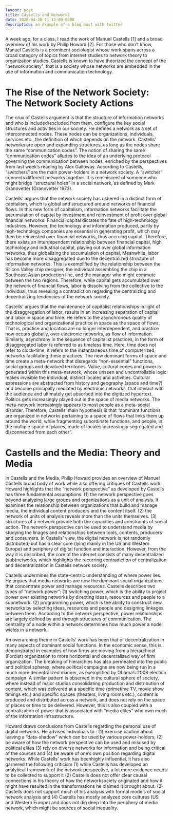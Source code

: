 ```yaml
---
layout: post
title: Castells and Networks 
date: 2020-04-28 11:12:00-0400
description: an example of a blog post with twitter
---
```


A week ago, for a class, I read the work of Manuel Castells [1] and a broad overview of his work by Philip Howard [2]. For those who don't know, Manuel Castells is a prominent sociologist whose work spans across a croad category of topics from internet studies to network theory to organization studies. Castells is known to have theorized the concept of the "network society", that is a society whose networks are embedded in the use of information and communication technology.     

# The Rise of the Network Society: The Network Society Actions

The crux of Castells argument is that the structure of information networks and who is included/excluded from them, configure the key social structures and activities in our society. He defines a network as a set of interconnected nodes. These nodes can be organizations, individuals, services etc., the definition of which depends on the network. Castells’ networks are open and expanding structures, as long as the nodes share the same “communication codes”. The notion of sharing the same “communication codes” alludes to the idea of an underlying protocol governing the communication between nodes, enriched by the perspectives from last week’s reading by Alex Galloway. According to Castells, “switchers” are the main power-holders in a network society. A “switcher” connects different networks together. It is reminiscent of someone who might bridge “structural holes” in a social network, as defined by Mark Granovetter (Granovetter 1973).

Castells’ argues that the network society has ushered in a distinct form of capitalism, which is global and structured around networks of financial flows. In this new form of capitalism, information networks facilitate the accumulation of capital by investment and reinvestment of profit over global financial networks. Financial capital dictates the fate of high-technology industries. However, the technology and information produced, partly by high-technology companies are essential in generating profit, which may then be reinvested over financial networks, thus accruing capital. Therefore, there exists an interdependent relationship between financial capital, high technology and industrial capital, playing out over global information networks, thus globalizing the accumulation of capital. Meanwhile, labor has become more disaggregated due to the decentralized structure of information networks. This is exemplified by the relationship between the Silicon Valley chip designer, the individual assembling the chip in a Southeast Asian production line, and the manager who might commute between the two regions. Therefore, while capital gets accumulated over the network of financial flows, labor is dissolving from the collective to the individual, thus revealing a contradiction regarding the centralizing and decentralizing tendencies of the network society.

Castells’ argues that the maintenance of capitalist relationships in light of the disaggregation of labor, results in an increasing separation of capital and labor in space and time. He refers to the asynchronous quality of technological and organizational practice in space as the space of flows. That is, practice and location are no longer interdependent, and practice now occurs globally, over electronic networks, as flow of information. Similarly, asynchrony in the sequence of capitalist practices, in the form of disaggregated labor is referred to as timeless time. Here, time does not refer to clock-time, it refers to the instantaneous time of computerized networks facilitating these practices. The new dominant forms of space and time create a meta-network that disregards “non-essential” functions, social groups and devalued territories. Value, cultural codes and power is generated within this meta-network, whose unseen and uncontrollable logic makes invisible the individual, distinct locales and activities. Cultural expressions are abstracted from history and geography (space and time?) and become principally mediated by electronic networks, that interact with the audience and ultimately get absorbed into the digitized hypertext.
Politics gets increasingly played out in the space of media networks. The meta-network increasingly appears to most people as a meta-social disorder. Therefore, Castells’ main hypothesis is that “dominant functions are organized in networks pertaining to a space of flows that links them up around the world, while fragmenting subordinate functions, and people, in the multiple space of places, made of locales increasingly segregated and disconnected from each other”.

# Castells and the Media: Theory and Media 

In Castells and the Media, Philip Howard provides an overview of Manuel Castells broad body of work while also offering critiques of Castells work. Howard highlights that the “network perspective” as developed by Castells has three fundamental assumptions: (1) the network perspective goes beyond analyzing large groups and organizations as a unit of analysis. It examines the relationship between organizations that build and manage media, the individual content
producers and the content itself. (2) the network of units of analysis reveals more than the units themselves. (3) structures of a network provide both the capacities and constraints of social action. The network perspective can be used to understand media by studying the linages and relationships between tools, contents, producers and consumers. In Castells’ view, the digital network is not randomly distributed, but has a clear core (lying mainly in the US and Western Europe) and periphery of digital function and interaction. However, from the way it is described, the core of the internet consists of many decentralized (sub)networks, which highlights the recurring contradiction of centralization and decentralization in Castells network society.

Castells undermines the state-centric understanding of where power lies. He argues that media networks are now the dominant social organizations that concentrate power and manage resources. Castells describes two types of “network power”: (1) switching power, which is the ability to project power over existing networks by directing ideas, resources and people to a subnetwork. (2) programming power, which is the ability to construct new networks by selecting ideas, resources and people and designing linkages between them. According to the network perspective, power relationships are largely defined by and through structures of communication. The centrality of a node within a network determines how much power a node wields in a network.

An overarching theme in Castells’ work has been that of decentralization in many aspects of dominant social functions. In the economic sense, this is demonstrated in examples of how firms are moving from a hierarchical (Fordist) organization to more horizontal and decentralized way of firm organization. The breaking of hierarchies has also permeated into the public and political spheres, where political campaigns are now being run in a much more decentralized manner, as exemplified by Obama’s 2008 election campaign. A similar pattern is observed in the cultural sphere of society, where instead of major studios consolidating production and distribution of content, which was delivered at a specific time (primetime TV, movie show timings etc.) and specific spaces (theaters, living rooms etc.), content is produced and distributed across a network, and does not rely on the space of places or time to be delivered. However, this is also coupled with a centralization of power that is associated with “media elites” who own much of the information infrastructure.

Howard draws conclusions from Castells regarding the personal use of digital networks. He advises individuals to : (1) exercise caution about leaving a “data-shadow” which can be used by various power-holders, (2) be aware of how the network perspective can be used and misused by political elites (3) rely on diverse networks for information and being critical of the sources and (4) be aware of one’s own position regarding digital networks. While Castells’ work has beenhighly influential, it has also garnered the following criticism (1) while Castells has developed an analytical framework of the network perspective, a lot more evidence needs to be collected to support it (2) Castells does not offer clear causal connections in his theory of how the networksociety originated and how it might have resulted in the transformations he claimed it brought about. (3) Castells does not support much of his analysis with formal models of social network analysis and (4) Castells has mostly analyzed core cultures (US and Western Europe) and does not dig deep into the periphery of media network, which might be sources of social inequality.
